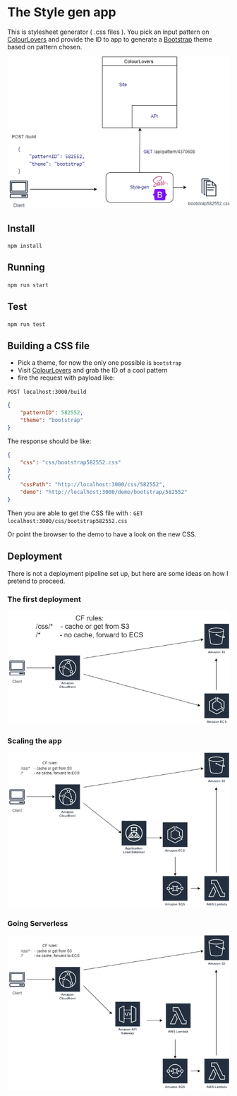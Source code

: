 # The Style gen app
This is stylesheet generator ( .css files ). You pick an input pattern on [ColourLovers](http://www.colourlovers.com/patterns/most-loved/all-time/meta) and provide the ID to app to generate a [Bootstrap](https://getbootstrap.com/) theme based on pattern chosen.

![How it works](/style-gen0.drawio.png)

## Install
`npm install`

## Running
`npm run start`

## Test
`npm run test`

## Building a CSS file

- Pick a theme, for now the only one possible is `bootstrap`
- Visit [ColourLovers](http://www.colourlovers.com/patterns/most-loved/all-time/meta) and grab the ID of a cool pattern
- fire the request with payload like:

`POST localhost:3000/build`
```json
{
    "patternID": 582552,
    "theme": "bootstrap"
}
```

The response should be like:

```json
{
    "css": "css/bootstrap582552.css"
}
{ 
    "cssPath": "http://localhost:3000/css/582552",
    "demo": "http://localhost:3000/demo/bootstrap/582552"
}
```

Then you are able to get the CSS file with : 
`GET localhost:3000/css/bootstrap582552.css` 

Or point the browser to the demo to have a look on the new CSS.

## Deployment
There is not a deployment pipeline set up, but here are some ideas on how I pretend to proceed.

### The first deployment

![First deployment](/style-gen1.drawio.png)

### Scaling the app

![Scaling the app](/style-gen2.drawio.png)

### Going Serverless

![Going serverless](/style-gen3.drawio.png)